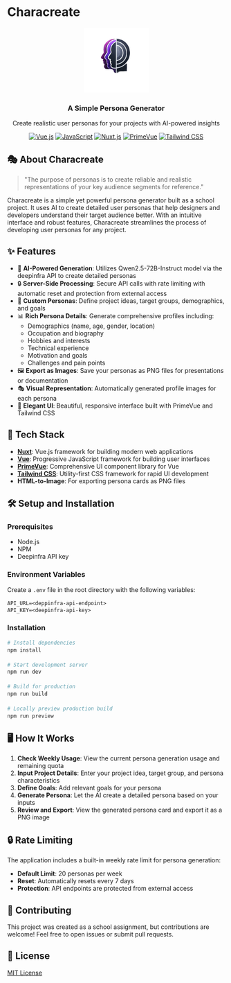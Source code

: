 # Characreate

<div align="center">
  <img src="/public/img/logo.webp" alt="Characreate Logo" width="150">
  <h3>A Simple Persona Generator</h3>
  <p>Create realistic user personas for your projects with AI-powered insights</p>

  [![Vue.js](https://img.shields.io/badge/Vue.js-85%25-4FC08D?style=flat-square&logo=vue.js&logoColor=white)](https://vuejs.org/)
  [![JavaScript](https://img.shields.io/badge/JavaScript-5.2%25-F7DF1E?style=flat-square&logo=javascript&logoColor=black)](https://developer.mozilla.org/en-US/docs/Web/JavaScript)
  [![Nuxt.js](https://img.shields.io/badge/Nuxt.js-3-00DC82?style=flat-square&logo=nuxt.js&logoColor=white)](https://nuxt.com/)
  [![PrimeVue](https://img.shields.io/badge/PrimeVue-3-4A6CF7?style=flat-square&logo=prime&logoColor=white)](https://primevue.org/)
  [![Tailwind CSS](https://img.shields.io/badge/Tailwind_CSS-3-38B2AC?style=flat-square&logo=tailwind-css&logoColor=white)](https://tailwindcss.com/)
</div>

## 🎭 About Characreate

> "The purpose of personas is to create reliable and realistic representations of your key audience segments for reference."

Characreate is a simple yet powerful persona generator built as a school project. It uses AI to create detailed user personas that help designers and developers understand their target audience better. With an intuitive interface and robust features, Characreate streamlines the process of developing user personas for any project.

## ✨ Features

- 🤖 **AI-Powered Generation**: Utilizes Qwen2.5-72B-Instruct model via the deepinfra API to create detailed personas
- 🔒 **Server-Side Processing**: Secure API calls with rate limiting with automatic reset and protection from external access
- 🎨 **Custom Personas**: Define project ideas, target groups, demographics, and goals
- 📊 **Rich Persona Details**: Generate comprehensive profiles including:
  - Demographics (name, age, gender, location)
  - Occupation and biography
  - Hobbies and interests
  - Technical experience
  - Motivation and goals
  - Challenges and pain points
- 🖼️ **Export as Images**: Save your personas as PNG files for presentations or documentation
- 🎭 **Visual Representation**: Automatically generated profile images for each persona
- 🎨 **Elegant UI**: Beautiful, responsive interface built with PrimeVue and Tailwind CSS

## 🚀 Tech Stack

- **[Nuxt](https://nuxt.com/)**: Vue.js framework for building modern web applications
- **[Vue](https://vuejs.org/)**: Progressive JavaScript framework for building user interfaces
- **[PrimeVue](https://primevue.org/)**: Comprehensive UI component library for Vue
- **[Tailwind CSS](https://tailwindcss.com/)**: Utility-first CSS framework for rapid UI development
- **HTML-to-Image**: For exporting persona cards as PNG files

## 🛠️ Setup and Installation

### Prerequisites

- Node.js
- NPM
- Deepinfra API key

### Environment Variables

Create a `.env` file in the root directory with the following variables:

```
API_URL=<deppinfra-api-endpoint>
API_KEY=<deepinfra-api-key>
```

### Installation

```bash
# Install dependencies
npm install

# Start development server
npm run dev

# Build for production
npm run build

# Locally preview production build
npm run preview
```

## 🖥️ How It Works

1. **Check Weekly Usage**: View the current persona generation usage and remaining quota
2. **Input Project Details**: Enter your project idea, target group, and persona characteristics
3. **Define Goals**: Add relevant goals for your persona
4. **Generate Persona**: Let the AI create a detailed persona based on your inputs
5. **Review and Export**: View the generated persona card and export it as a PNG image

## 🔒 Rate Limiting

The application includes a built-in weekly rate limit for persona generation:

- **Default Limit**: 20 personas per week
- **Reset**: Automatically resets every 7 days
- **Protection**: API endpoints are protected from external access

## 🤝 Contributing

This project was created as a school assignment, but contributions are welcome! Feel free to open issues or submit pull requests.

## 📝 License

[MIT License](LICENSE)
